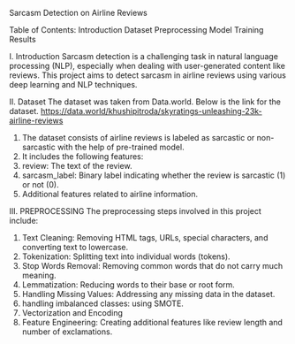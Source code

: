 Sarcasm Detection on Airline Reviews

Table of Contents:
Introduction
Dataset
Preprocessing
Model Training 
Results

I. Introduction
Sarcasm detection is a challenging task in natural language processing (NLP), especially when dealing with user-generated content like reviews. This project aims to detect sarcasm in airline reviews using various deep learning and NLP techniques.

II. Dataset
The dataset was taken from Data.world. Below is the link for the dataset.
https://data.world/khushipitroda/skyratings-unleashing-23k-airline-reviews

1. The dataset consists of airline reviews is labeled as sarcastic or non-sarcastic with the help of pre-trained model.
2. It includes the following features:
3. review: The text of the review.
4. sarcasm_label: Binary label indicating whether the review is sarcastic (1) or not (0).
5. Additional features related to airline information.

III. PREPROCESSING
The preprocessing steps involved in this project include:
1. Text Cleaning: Removing HTML tags, URLs, special characters, and converting text to lowercase.
2. Tokenization: Splitting text into individual words (tokens).
3. Stop Words Removal: Removing common words that do not carry much meaning.
4. Lemmatization: Reducing words to their base or root form.
5. Handling Missing Values: Addressing any missing data in the dataset.
6. handling imbalanced classes: using SMOTE.
7. Vectorization and Encoding
8. Feature Engineering: Creating additional features like review length and number of exclamations.
